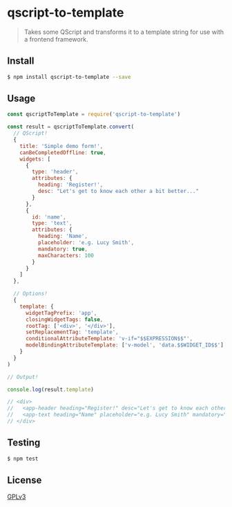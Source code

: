 # qscript-to-template

> Takes some QScript and transforms it to a template string for use with a frontend framework.

## <a name="install"></a>Install
```bash
$ npm install qscript-to-template --save
```

## <a name="usage"></a>Usage

``` javascript
const qscriptToTemplate = require('qscript-to-template')

const result = qscriptToTemplate.convert(
  // QScript!
  {
    title: 'Simple demo form!',
    canBeCompletedOffline: true,
    widgets: [
      {
        type: 'header',
        attributes: {
          heading: 'Register!',
          desc: "Let's get to know each other a bit better..."
        }
      },
      {
        id: 'name',
        type: 'text',
        attributes: {
          heading: 'Name',
          placeholder: 'e.g. Lucy Smith',
          mandatory: true,
          maxCharacters: 100
        }
      }
    ]
  },

  // Options!
  {
    template: {
      widgetTagPrefix: 'app',
      closingWidgetTags: false,
      rootTag: ['<div>', '</div>'],
      setReplacementTag: 'template',
      conditionalAttributeTemplate: 'v-if="$$EXPRESSION$$"',
      modelBindingAttributeTemplate: ['v-model', 'data.$$WIDGET_ID$$']
    }
  }
)

// Output!

console.log(result.template)

// <div>
//   <app-header heading="Register!" desc="Let's get to know each other a bit better..." />
//   <app-text heading="Name" placeholder="e.g. Lucy Smith" mandatory="true" maxCharacters="100" />
// </div>

```

## <a name="test"></a>Testing

```bash
$ npm test
```

## <a name="license"></a>License
[GPLv3](https://github.com/wmfs/qscript/blob/master/LICENSE)
